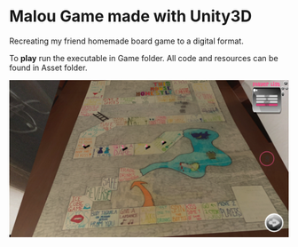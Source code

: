 # Malou Game made with Unity3D 

Recreating my friend homemade board game to a digital format.

To **play** run the executable in Game folder. All code and resources can be found in Asset folder.
 
![Malou Game](https://github.com/mquinaz/Malou-Game/blob/main/MalouGamePreview.png)
